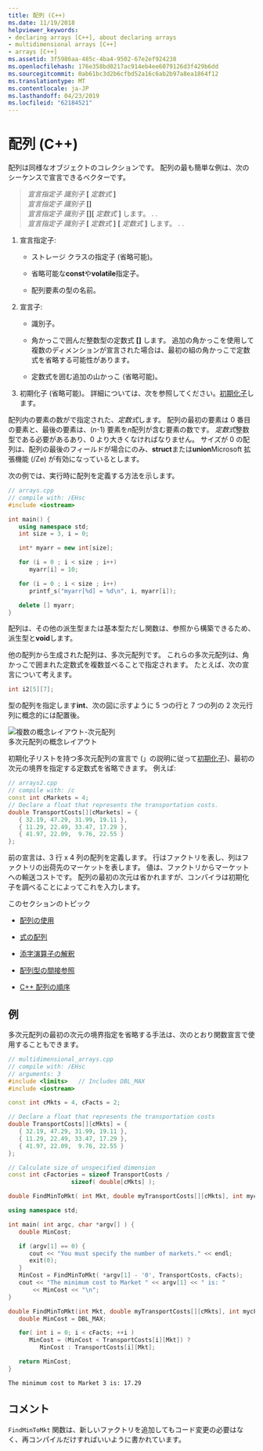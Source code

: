 ```yaml
---
title: 配列 (C++)
ms.date: 11/19/2018
helpviewer_keywords:
- declaring arrays [C++], about declaring arrays
- multidimensional arrays [C++]
- arrays [C++]
ms.assetid: 3f5986aa-485c-4ba4-9502-67e2ef924238
ms.openlocfilehash: 176e358bd0217ac914eb4ee6079126d3f429b6dd
ms.sourcegitcommit: 0ab61bc3d2b6cfbd52a16c6ab2b97a8ea1864f12
ms.translationtype: MT
ms.contentlocale: ja-JP
ms.lasthandoff: 04/23/2019
ms.locfileid: "62184521"
---
```

# <a name="arrays-c"></a>配列 (C++)

配列は同様なオブジェクトのコレクションです。 配列の最も簡単な例は、次のシーケンスで宣言できるベクターです。

> *宣言指定子* *識別子* **\[** *定数式* **]**<br/>
> *宣言指定子* *識別子*  **\[]**<br/>
> *宣言指定子* *識別子* **\[]\[** *定数式* **]** します。 . .<br/>
> *宣言指定子* *識別子* **\[** *定数式* **]**  **\[** *定数式* **]** します。 . .

1. 宣言指定子:

   - ストレージ クラスの指定子 (省略可能)。

   - 省略可能な**const**や**volatile**指定子。

   - 配列要素の型の名前。

1. 宣言子:

   - 識別子。

   - 角かっこで囲んだ整数型の定数式 **\[]** します。 追加の角かっこを使用して複数のディメンションが宣言された場合は、最初の組の角かっこで定数式を省略する可能性があります。

   - 定数式を囲む追加の山かっこ (省略可能)。

1. 初期化子 (省略可能)。 詳細については、次を参照してください。[初期化子](../cpp/initializers.md)します。

配列内の要素の数がで指定された、*定数式*します。 配列の最初の要素は 0 番目の要素と、最後の要素は、(*n*-1) 要素を*n*配列が含む要素の数です。 *定数式*整数型である必要があるあり、0 より大きくなければなりません。 サイズが 0 の配列は、配列の最後のフィールドが場合にのみ、**struct**または**union**Microsoft 拡張機能 (/Ze) が有効になっているとします。

次の例では、実行時に配列を定義する方法を示します。

```cpp
// arrays.cpp
// compile with: /EHsc
#include <iostream>

int main() {
   using namespace std;
   int size = 3, i = 0;

   int* myarr = new int[size];

   for (i = 0 ; i < size ; i++)
      myarr[i] = 10;

   for (i = 0 ; i < size ; i++)
      printf_s("myarr[%d] = %d\n", i, myarr[i]);

   delete [] myarr;
}
```

配列は、その他の派生型または基本型ただし関数は、参照から構築できるため、派生型と**void**します。

他の配列から生成された配列は、多次元配列です。 これらの多次元配列は、角かっこで囲まれた定数式を複数並べることで指定されます。 たとえば、次の宣言について考えます。

```cpp
int i2[5][7];
```

型の配列を指定します**int**、次の図に示すように 5 つの行と 7 つの列の 2 次元行列に概念的には配置後。

![複数の概念レイアウト&#45;次元配列](../cpp/media/vc38rc1.gif "マルチの概念レイアウト&#45;次元配列") <br/>
多次元配列の概念レイアウト

初期化子リストを持つ多次元配列の宣言で (」の説明に従って[初期化子](../cpp/initializers.md))、最初の次元の境界を指定する定数式を省略できます。 例えば:

```cpp
// arrays2.cpp
// compile with: /c
const int cMarkets = 4;
// Declare a float that represents the transportation costs.
double TransportCosts[][cMarkets] = {
   { 32.19, 47.29, 31.99, 19.11 },
   { 11.29, 22.49, 33.47, 17.29 },
   { 41.97, 22.09,  9.76, 22.55 }
};
```

前の宣言は、3 行 x 4 列の配列を定義します。 行はファクトリを表し、列はファクトリの出荷先のマーケットを表します。 値は、ファクトリからマーケットへの輸送コストです。 配列の最初の次元は省かれますが、コンパイラは初期化子を調べることによってこれを入力します。

このセクションのトピック

- [配列の使用](../cpp/using-arrays-cpp.md)

- [式の配列](../cpp/arrays-in-expressions.md)

- [添字演算子の解釈](../cpp/interpretation-of-subscript-operator.md)

- [配列型の間接参照](../cpp/indirection-on-array-types.md)

- [C++ 配列の順序](../cpp/ordering-of-cpp-arrays.md)

## <a name="example"></a>例

多次元配列の最初の次元の境界指定を省略する手法は、次のとおり関数宣言で使用することもできます。

```cpp
// multidimensional_arrays.cpp
// compile with: /EHsc
// arguments: 3
#include <limits>   // Includes DBL_MAX
#include <iostream>

const int cMkts = 4, cFacts = 2;

// Declare a float that represents the transportation costs
double TransportCosts[][cMkts] = {
   { 32.19, 47.29, 31.99, 19.11 },
   { 11.29, 22.49, 33.47, 17.29 },
   { 41.97, 22.09,  9.76, 22.55 }
};

// Calculate size of unspecified dimension
const int cFactories = sizeof TransportCosts /
                  sizeof( double[cMkts] );

double FindMinToMkt( int Mkt, double myTransportCosts[][cMkts], int mycFacts);

using namespace std;

int main( int argc, char *argv[] ) {
   double MinCost;

   if (argv[1] == 0) {
      cout << "You must specify the number of markets." << endl;
      exit(0);
   }
   MinCost = FindMinToMkt( *argv[1] - '0', TransportCosts, cFacts);
   cout << "The minimum cost to Market " << argv[1] << " is: "
       << MinCost << "\n";
}

double FindMinToMkt(int Mkt, double myTransportCosts[][cMkts], int mycFacts) {
   double MinCost = DBL_MAX;

   for( int i = 0; i < cFacts; ++i )
      MinCost = (MinCost < TransportCosts[i][Mkt]) ?
         MinCost : TransportCosts[i][Mkt];

   return MinCost;
}
```

```Output
The minimum cost to Market 3 is: 17.29
```

## <a name="comments"></a>コメント

`FindMinToMkt` 関数は、新しいファクトリを追加してもコード変更の必要はなく、再コンパイルだけすればいいように書かれています。
